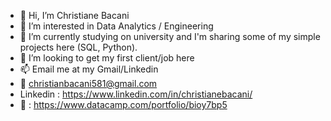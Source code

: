 - 👋 Hi, I’m Christiane Bacani
- 👀 I’m interested in Data Analytics / Engineering
- 🌱 I’m currently studying on university and I'm sharing some of my simple projects here (SQL, Python).
- 💞️ I’m looking to get my first client/job here
- 📫 Email me at my Gmail/Linkedin
- 📧 christianbacani581@gmail.com
- Linkedin : https://www.linkedin.com/in/christianebacani/
- 🔗 : https://www.datacamp.com/portfolio/bioy7bp5
<!---
christianebacani/christianebacani is a ✨ special ✨ repository because its `README.md` (this file) appears on your GitHub profile.
You can click the Preview link to take a look at your changes.
--->
